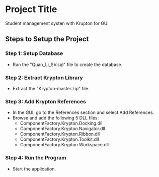 # Project Title
Student management systen with Krupton for GUI

## Steps to Setup the Project

### Step 1: Setup Database
- Run the "Quan_Li_SV.sql" file to create the database.

### Step 2: Extract Krypton Library
- Extract the "Krypton-master.zip" file.

### Step 3: Add Krypton References
- In the GUI, go to the References section and select Add References.
- Browse and add the following 5 DLL files:
  - ComponentFactory.Krypton.Docking.dll
  - ComponentFactory.Krypton.Navigator.dll
  - ComponentFactory.Krypton.Ribbon.dll
  - ComponentFactory.Krypton.Toolkit.dll
  - ComponentFactory.Krypton.Workspace.dll

### Step 4: Run the Program
- Start the application.
